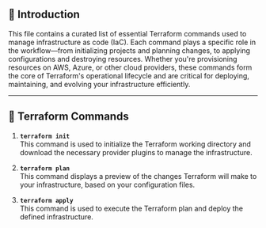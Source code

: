 ## 📘 Introduction

This file contains a curated list of essential Terraform commands used to manage infrastructure as code (IaC). Each command plays a specific role in the workflow—from initializing projects and planning changes, to applying configurations and destroying resources. Whether you're provisioning resources on AWS, Azure, or other cloud providers, these commands form the core of Terraform's operational lifecycle and are critical for deploying, maintaining, and evolving your infrastructure efficiently.

---

## 🚀 Terraform Commands

1. **`terraform init`**  
   This command is used to initialize the Terraform working directory and download the necessary provider plugins to manage the infrastructure.

2. **`terraform plan`**  
   This command displays a preview of the changes Terraform will make to your infrastructure, based on your configuration files.

3. **`terraform apply`**  
   This command is used to execute the Terraform plan and deploy the defined infrastructure.

